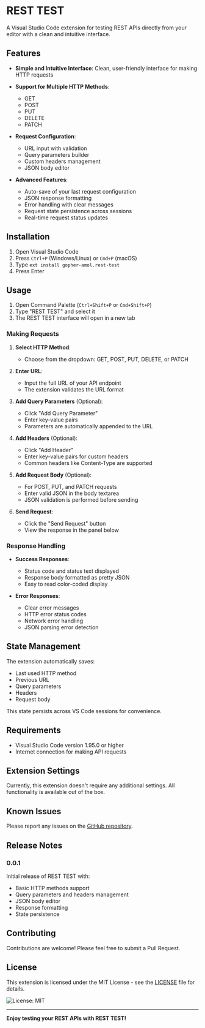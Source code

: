 # REST TEST

A Visual Studio Code extension for testing REST APIs directly from your editor with a clean and intuitive interface.


## Features

- **Simple and Intuitive Interface**: Clean, user-friendly interface for making HTTP requests
- **Support for Multiple HTTP Methods**: 
  - GET
  - POST
  - PUT
  - DELETE
  - PATCH

- **Request Configuration**:
  - URL input with validation
  - Query parameters builder
  - Custom headers management
  - JSON body editor
  
- **Advanced Features**:
  - Auto-save of your last request configuration
  - JSON response formatting
  - Error handling with clear messages
  - Request state persistence across sessions
  - Real-time request status updates

## Installation

1. Open Visual Studio Code
2. Press `Ctrl+P` (Windows/Linux) or `Cmd+P` (macOS)
3. Type `ext install gopher-amol.rest-test`
4. Press Enter

## Usage

1. Open Command Palette (`Ctrl+Shift+P` or `Cmd+Shift+P`)
2. Type "REST TEST" and select it
3. The REST TEST interface will open in a new tab

### Making Requests

1. **Select HTTP Method**:
   - Choose from the dropdown: GET, POST, PUT, DELETE, or PATCH

2. **Enter URL**:
   - Input the full URL of your API endpoint
   - The extension validates the URL format

3. **Add Query Parameters** (Optional):
   - Click "Add Query Parameter"
   - Enter key-value pairs
   - Parameters are automatically appended to the URL

4. **Add Headers** (Optional):
   - Click "Add Header"
   - Enter key-value pairs for custom headers
   - Common headers like Content-Type are supported

5. **Add Request Body** (Optional):
   - For POST, PUT, and PATCH requests
   - Enter valid JSON in the body textarea
   - JSON validation is performed before sending

6. **Send Request**:
   - Click the "Send Request" button
   - View the response in the panel below

### Response Handling

- **Success Responses**:
  - Status code and status text displayed
  - Response body formatted as pretty JSON
  - Easy to read color-coded display

- **Error Responses**:
  - Clear error messages
  - HTTP error status codes
  - Network error handling
  - JSON parsing error detection

## State Management

The extension automatically saves:
- Last used HTTP method
- Previous URL
- Query parameters
- Headers
- Request body

This state persists across VS Code sessions for convenience.

## Requirements

- Visual Studio Code version 1.95.0 or higher
- Internet connection for making API requests

## Extension Settings

Currently, this extension doesn't require any additional settings. All functionality is available out of the box.

## Known Issues

Please report any issues on the [GitHub repository](https://github.com/gopheramol/rest-test/issues).

## Release Notes

### 0.0.1

Initial release of REST TEST with:
- Basic HTTP methods support
- Query parameters and headers management
- JSON body editor
- Response formatting
- State persistence

## Contributing

Contributions are welcome! Please feel free to submit a Pull Request.

## License

This extension is licensed under the MIT License - see the [LICENSE](LICENSE) file for details.


![License: MIT](https://img.shields.io/badge/License-MIT-yellow.svg)

---

**Enjoy testing your REST APIs with REST TEST!**